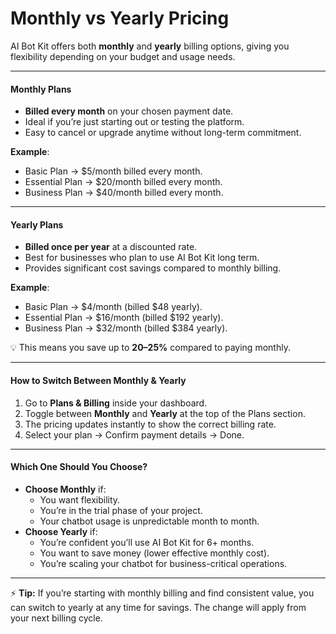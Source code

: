 # Monthly vs Yearly Pricing

AI Bot Kit offers both **monthly** and **yearly** billing options, giving you flexibility depending on your budget and usage needs.

***

#### Monthly Plans

* **Billed every month** on your chosen payment date.
* Ideal if you’re just starting out or testing the platform.
* Easy to cancel or upgrade anytime without long-term commitment.

**Example**:

* Basic Plan → $5/month billed every month.
* Essential Plan → $20/month billed every month.
* Business Plan → $40/month billed every month.

***

#### Yearly Plans

* **Billed once per year** at a discounted rate.
* Best for businesses who plan to use AI Bot Kit long term.
* Provides significant cost savings compared to monthly billing.

**Example**:

* Basic Plan → $4/month (billed $48 yearly).
* Essential Plan → $16/month (billed $192 yearly).
* Business Plan → $32/month (billed $384 yearly).

💡 This means you save up to **20–25%** compared to paying monthly.

***

#### How to Switch Between Monthly & Yearly

1. Go to **Plans & Billing** inside your dashboard.
2. Toggle between **Monthly** and **Yearly** at the top of the Plans section.
3. The pricing updates instantly to show the correct billing rate.
4. Select your plan → Confirm payment details → Done.

***

#### Which One Should You Choose?

* **Choose Monthly** if:
  * You want flexibility.
  * You’re in the trial phase of your project.
  * Your chatbot usage is unpredictable month to month.
* **Choose Yearly** if:
  * You’re confident you’ll use AI Bot Kit for 6+ months.
  * You want to save money (lower effective monthly cost).
  * You’re scaling your chatbot for business-critical operations.

***

⚡ **Tip:** If you’re starting with monthly billing and find consistent value, you can switch to yearly at any time for savings. The change will apply from your next billing cycle.

